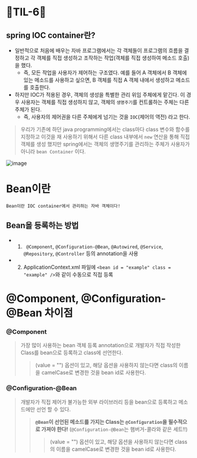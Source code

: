 # 🦁TIL-6🦁

## spring IOC container란?
- 일반적으로 처음에 배우는 자바 프로그램에서는 각 객체들이 프로그램의 흐름을 결정하고 각 객체를 직접 생성하고 조작하는 작업(객체를 직접 생성하여 메소드 호출)을 했다.
  - 즉, 모든 작업을 사용자가 제어하는 구조였다. 예를 들어 A 객체에서 B 객체에 있는 메소드를 사용하고 싶으면, B 객체를 직접 A 객체 내에서 생성하고 메소드를 호출한다.
- 하지만 IOC가 적용된 경우, 객체의 생성을 특별한 관리 위임 주체에게 맡긴다. 이 경우 사용자는 객체를 직접 생성하지 않고, 객체의 `생명주기`를 컨트롤하는 주체는 다른 주체가 된다.
  - 즉, 사용자의 제어권을 다른 주체에게 넘기는 것을 `IOC`(제어의 역전) 라고 한다.
> 우리가 기존에 하던 java programming에서는 class마다 class 변수와 함수를 지정하고 이것을 재 사용하기 위해서 다른 class 내부에서 `new` 연산을 통해 직접 객체를 생성 했지만
> spring에서는 객체의 생명주기를 관리하는 주체가 사용자가 아니라 `bean Container` 이다.



![image](https://user-images.githubusercontent.com/67450413/186352353-78ec6cec-8109-470a-9d5f-1509da4b8b96.png)


# Bean이란 
```
Bean이란 IOC container에서 관리하는 자바 객체이다!
```
## Bean을 등록하는 방법
- 1. ` @Component`, `@Configuration-@Bean`, `@Autowired`, `@Service`, `@Repository`, `@Controller` 등의 annotation을 사용
- 2. ApplicationContext.xml 파일에 `<bean id = "example" class = "example" />`와 같이 수동으로 직접 등록

# @Component, @Configuration-@Bean 차이점
### @Component
> 가장 많이 사용하는 bean 객체 등록 annotation으로 개발자가 직접 작성한 Class를 bean으로 등록하고 class에 선언한다.
> >  (value = "") 옵션이 있고, 해당 옵션을 사용하지 않는다면 class의 이름을 camelCase로 변경한 것을 bean id로 사용한다.

### @Configuration-@Bean
> 개발자가 직접 제어가 불가능한 외부 라이브러리 등을 bean으로 등록하고 메소드에만 선언 할 수 있다.
> > __`@Bean`이 선언된 메소드를 가지는 Class는 `@Configuration`을 필수적으로 가져야 한다!__ (`@Configuration-@Bean`는 햄버거-콜라와 같은 세트!!)
> >>  (value = "") 옵션이 있고, 해당 옵션을 사용하지 않는다면 class의 이름을 camelCase로 변경한 것을 bean id로 사용한다.
